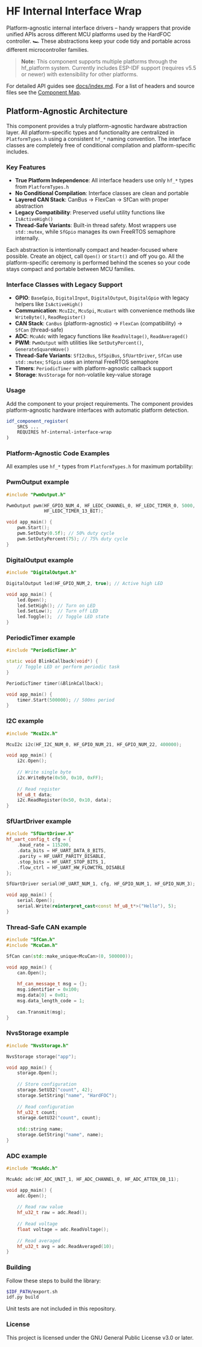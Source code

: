 # HF Internal Interface Wrap

Platform-agnostic internal interface drivers – handy wrappers that provide unified APIs across different MCU platforms used by the HardFOC controller. 🏎️ These abstractions keep your code tidy and portable across different microcontroller families.

> **Note:** This component supports multiple platforms through the hf_platform system. Currently includes ESP-IDF support (requires v5.5 or newer) with extensibility for other platforms.

For detailed API guides see [docs/index.md](docs/index.md).
For a list of headers and source files see the [Component Map](docs/ComponentMap.md).

## Platform-Agnostic Architecture

This component provides a truly platform-agnostic hardware abstraction layer. All platform-specific types and functionality are centralized in `PlatformTypes.h` using a consistent `hf_*` naming convention. The interface classes are completely free of conditional compilation and platform-specific includes.

### Key Features
- **True Platform Independence**: All interface headers use only `hf_*` types from `PlatformTypes.h`
- **No Conditional Compilation**: Interface classes are clean and portable
- **Layered CAN Stack**: CanBus → FlexCan → SfCan with proper abstraction
- **Legacy Compatibility**: Preserved useful utility functions like `IsActiveHigh()`
- **Thread-Safe Variants**: Built-in thread safety. Most wrappers use `std::mutex`, while `SfGpio` manages its own FreeRTOS semaphore internally.

Each abstraction is intentionally compact and header-focused where possible. Create an object, call `Open()` or `Start()` and off you go. All the platform-specific ceremony is performed behind the scenes so your code stays compact and portable between MCU families.


### Interface Classes with Legacy Support
- **GPIO**: `BaseGpio`, `DigitalInput`, `DigitalOutput`, `DigitalGpio` with legacy helpers like `IsActiveHigh()`
- **Communication**: `McuI2c`, `McuSpi`, `McuUart` with convenience methods like `WriteByte()`, `ReadRegister()`
- **CAN Stack**: `CanBus` (platform-agnostic) → `FlexCan` (compatibility) → `SfCan` (thread-safe)
- **ADC**: `McuAdc` with legacy functions like `ReadVoltage()`, `ReadAveraged()`
- **PWM**: `PwmOutput` with utilities like `SetDutyPercent()`, `GenerateSquareWave()`
- **Thread-Safe Variants**: `SfI2cBus`, `SfSpiBus`, `SfUartDriver`, `SfCan` use `std::mutex`; `SfGpio` uses an internal FreeRTOS semaphore
- **Timers**: `PeriodicTimer` with platform-agnostic callback support
- **Storage**: `NvsStorage` for non-volatile key-value storage


### Usage
Add the component to your project requirements. The component provides platform-agnostic hardware interfaces with automatic platform detection.

```cmake
idf_component_register(
    SRCS ...
    REQUIRES hf-internal-interface-wrap
)
```

### Platform-Agnostic Code Examples

All examples use `hf_*` types from `PlatformTypes.h` for maximum portability:

### PwmOutput example
```cpp
#include "PwmOutput.h"

PwmOutput pwm(HF_GPIO_NUM_4, HF_LEDC_CHANNEL_0, HF_LEDC_TIMER_0, 5000,
              HF_LEDC_TIMER_13_BIT);

void app_main() {
    pwm.Start();
    pwm.SetDuty(0.5f); // 50% duty cycle
    pwm.SetDutyPercent(75); // 75% duty cycle
}
```

### DigitalOutput example
```cpp
#include "DigitalOutput.h"

DigitalOutput led(HF_GPIO_NUM_2, true); // Active high LED

void app_main() {
    led.Open();
    led.SetHigh(); // Turn on LED
    led.SetLow();  // Turn off LED
    led.Toggle();  // Toggle LED state
}
```

### PeriodicTimer example
```cpp
#include "PeriodicTimer.h"

static void BlinkCallback(void*) {
    // Toggle LED or perform periodic task
}

PeriodicTimer timer(&BlinkCallback);

void app_main() {
    timer.Start(500000); // 500ms period
}
```

### I2C example
```cpp
#include "McuI2c.h"

McuI2c i2c(HF_I2C_NUM_0, HF_GPIO_NUM_21, HF_GPIO_NUM_22, 400000);

void app_main() {
    i2c.Open();
    
    // Write single byte
    i2c.WriteByte(0x50, 0x10, 0xFF);
    
    // Read register
    hf_u8_t data;
    i2c.ReadRegister(0x50, 0x10, data);
}
```

### SfUartDriver example
```cpp
#include "SfUartDriver.h"
hf_uart_config_t cfg = {
    .baud_rate = 115200,
    .data_bits = HF_UART_DATA_8_BITS,
    .parity = HF_UART_PARITY_DISABLE,
    .stop_bits = HF_UART_STOP_BITS_1,
    .flow_ctrl = HF_UART_HW_FLOWCTRL_DISABLE
};

SfUartDriver serial(HF_UART_NUM_1, cfg, HF_GPIO_NUM_1, HF_GPIO_NUM_3);

void app_main() {
    serial.Open();
    serial.Write(reinterpret_cast<const hf_u8_t*>("Hello"), 5);
}
```

### Thread-Safe CAN example
```cpp
#include "SfCan.h"
#include "McuCan.h"

SfCan can(std::make_unique<McuCan>(0, 500000));

void app_main() {
    can.Open();
    
    hf_can_message_t msg = {};
    msg.identifier = 0x100;
    msg.data[0] = 0x01;
    msg.data_length_code = 1;
    
    can.Transmit(msg);
}
```

### NvsStorage example
```cpp
#include "NvsStorage.h"

NvsStorage storage("app");

void app_main() {
    storage.Open();
    
    // Store configuration
    storage.SetU32("count", 42);
    storage.SetString("name", "HardFOC");
    
    // Read configuration
    hf_u32_t count;
    storage.GetU32("count", count);
    
    std::string name;
    storage.GetString("name", name);
}
```

### ADC example

```cpp
#include "McuAdc.h"

McuAdc adc(HF_ADC_UNIT_1, HF_ADC_CHANNEL_0, HF_ADC_ATTEN_DB_11);

void app_main() {
    adc.Open();
    
    // Read raw value
    hf_u32_t raw = adc.Read();
    
    // Read voltage
    float voltage = adc.ReadVoltage();
    
    // Read averaged
    hf_u32_t avg = adc.ReadAveraged(10);
}
```
### Building

Follow these steps to build the library:

```bash
$IDF_PATH/export.sh
idf.py build
```

Unit tests are not included in this repository.


### License

This project is licensed under the GNU General Public License v3.0 or later.
